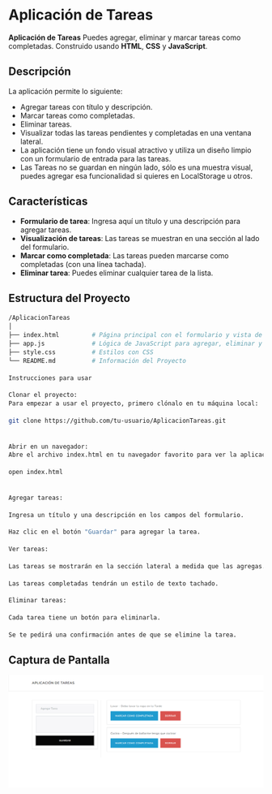 # Aplicación de Tareas

**Aplicación de Tareas** Puedes agregar, eliminar y marcar tareas como completadas. Construido usando **HTML**, **CSS** y **JavaScript**.

## Descripción

La aplicación permite lo siguiente:
- Agregar tareas con título y descripción.
- Marcar tareas como completadas.
- Eliminar tareas.
- Visualizar todas las tareas pendientes y completadas en una ventana lateral.
- La aplicación tiene un fondo visual atractivo y utiliza un diseño limpio con un formulario de entrada para las tareas.
- Las Tareas no se guardan en ningún lado, sólo es una muestra visual, puedes agregar esa funcionalidad si quieres en LocalStorage u otros.

## Características
- **Formulario de tarea**: Ingresa aquí un título y una descripción para agregar tareas.
- **Visualización de tareas**: Las tareas se muestran en una sección al lado del formulario.
- **Marcar como completada**: Las tareas pueden marcarse como completadas (con una línea tachada).
- **Eliminar tarea**: Puedes eliminar cualquier tarea de la lista.

## Estructura del Proyecto

```Bash
/AplicacionTareas
│
├── index.html         # Página principal con el formulario y vista de tareas
├── app.js             # Lógica de JavaScript para agregar, eliminar y mostrar tareas
├── style.css          # Estilos con CSS
└── README.md          # Información del Proyecto

Instrucciones para usar

Clonar el proyecto:
Para empezar a usar el proyecto, primero clónalo en tu máquina local:

git clone https://github.com/tu-usuario/AplicacionTareas.git


Abrir en un navegador:
Abre el archivo index.html en tu navegador favorito para ver la aplicación en acción.

open index.html


Agregar tareas:

Ingresa un título y una descripción en los campos del formulario.

Haz clic en el botón "Guardar" para agregar la tarea.

Ver tareas:

Las tareas se mostrarán en la sección lateral a medida que las agregas.

Las tareas completadas tendrán un estilo de texto tachado.

Eliminar tareas:

Cada tarea tiene un botón para eliminarla.

Se te pedirá una confirmación antes de que se elimine la tarea.

```

## Captura de Pantalla

![Captura de pantalla](https://github.com/Juan-Manuel-JMP/JavaScript-Creador_de_Tareas/blob/main/Captura%20de%20pantalla.png?raw=true)

